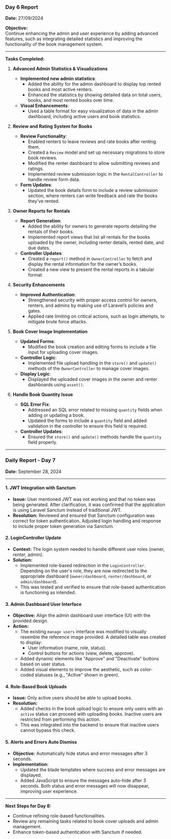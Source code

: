 ### **Day 6 Report**

**Date:** 27/09/2024

**Objective:**  
Continue enhancing the admin and user experience by adding advanced features, such as integrating detailed statistics and improving the functionality of the book management system.

---

**Tasks Completed:**

1. **Advanced Admin Statistics & Visualizations**
   - **Implemented new admin statistics**:
     - Added the ability for the admin dashboard to display top rented books and most active renters.
     - Enhanced the statistics by showing detailed data on total users, books, and most rented books over time.
   - **Visual Enhancements**:
     - Used a table format for easy visualization of data in the admin dashboard, including active users and book statistics.

2. **Review and Rating System for Books**
   - **Review Functionality**:
     - Enabled renters to leave reviews and rate books after renting them.
     - Created a `Review` model and set up necessary migrations to store book reviews.
     - Modified the renter dashboard to allow submitting reviews and ratings.
     - Implemented review submission logic in the `RentalController` to handle review form data.
   - **Form Updates**:
     - Updated the book details form to include a review submission section, where renters can write feedback and rate the books they’ve rented.

3. **Owner Reports for Rentals**
   - **Report Generation**:
     - Added the ability for owners to generate reports detailing the rentals of their books.
     - Implemented report views that list all rentals for the books uploaded by the owner, including renter details, rented date, and due dates.
   - **Controller Updates**:
     - Created a `report()` method in `OwnerController` to fetch and display the rental information for the owner’s books.
     - Created a new view to present the rental reports in a tabular format.

4. **Security Enhancements**
   - **Improved Authentication**:
     - Strengthened security with proper access control for owners, renters, and admins by making use of Laravel’s policies and gates.
     - Applied rate limiting on critical actions, such as login attempts, to mitigate brute force attacks.

5. **Book Cover Image Implementation**
   - **Updated Forms**:
     - Modified the book creation and editing forms to include a file input for uploading cover images.
   - **Controller Logic**:
     - Implemented file upload handling in the `store()` and `update()` methods of the `OwnerController` to manage cover images.
   - **Display Logic**:
     - Displayed the uploaded cover images in the owner and renter dashboards using `asset()`.

6. **Handle Book Quantity Issue**
   - **SQL Error Fix**:
     - Addressed an SQL error related to missing `quantity` fields when adding or updating a book.
     - Updated the forms to include a `quantity` field and added validation in the controller to ensure this field is required.
   - **Controller Updates**:
     - Ensured the `store()` and `update()` methods handle the `quantity` field properly.

---

### **Daily Report - Day 7**

**Date:** September 28, 2024

---

#### **1. JWT Integration with Sanctum**
- **Issue:** User mentioned JWT was not working and that no token was being generated. After clarification, it was confirmed that the application is using Laravel Sanctum instead of traditional JWT.
- **Resolution:** Reviewed and ensured that Sanctum configuration was correct for token authentication. Adjusted login handling and response to include proper token generation via Sanctum.

#### **2. LoginController Update**
- **Context:** The login system needed to handle different user roles (owner, renter, admin).
- **Solution:**
    - Implemented role-based redirection in the `LoginController`. Depending on the user's role, they are now redirected to the appropriate dashboard (`owner/dashboard`, `renter/dashboard`, or `admin/dashboard`).
    - This was tested and verified to ensure that role-based authentication is functioning as intended.

#### **3. Admin Dashboard User Interface**
- **Objective:** Align the admin dashboard user interface (UI) with the provided design.
- **Action:**
    - The existing `manage users` interface was modified to visually resemble the reference image provided. A detailed table was created to display:
        - User information (name, role, status).
        - Control buttons for actions (view, delete, approve).
    - Added dynamic elements like "Approve" and "Deactivate" buttons based on user status.
    - Added visual elements to improve the aesthetic, such as color-coded statuses (e.g., "Active" shown in green).

#### **4. Role-Based Book Uploads**
- **Issue:** Only active users should be able to upload books.
- **Resolution:**
    - Added checks in the book upload logic to ensure only users with an `active` status can proceed with uploading books. Inactive users are restricted from performing this action.
    - This was integrated into the backend to ensure that inactive users cannot bypass this check.

#### **5. Alerts and Errors Auto Dismiss**
- **Objective:** Automatically hide status and error messages after 3 seconds.
- **Implementation:**
    - Updated the blade templates where success and error messages are displayed.
    - Added JavaScript to ensure the messages auto-hide after 3 seconds. Both status and error messages will now disappear, improving user experience.

---

**Next Steps for Day 8:**
- Continue refining role-based functionalities.
- Review any remaining tasks related to book cover uploads and admin management.
- Enhance token-based authentication with Sanctum if needed.

